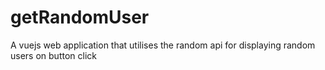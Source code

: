 # getRandomUser
A vuejs web application that utilises the random api for displaying random users on button click
